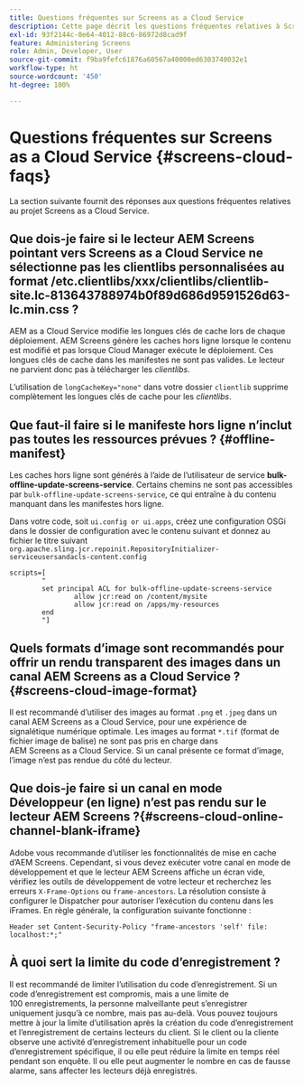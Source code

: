 ```yaml
---
title: Questions fréquentes sur Screens as a Cloud Service
description: Cette page décrit les questions fréquentes relatives à Screens as a Cloud Service.
exl-id: 93f2144c-0e64-4012-88c6-86972d8cad9f
feature: Administering Screens
role: Admin, Developer, User
source-git-commit: f9ba9fefc61876a60567a40000ed6303740032e1
workflow-type: ht
source-wordcount: '450'
ht-degree: 100%

---
```


# Questions fréquentes sur Screens as a Cloud Service {#screens-cloud-faqs}

La section suivante fournit des réponses aux questions fréquentes relatives au projet Screens as a Cloud Service.

## Que dois-je faire si le lecteur AEM Screens pointant vers Screens as a Cloud Service ne sélectionne pas les clientlibs personnalisées au format /etc.clientlibs/xxx/clientlibs/clientlib-site.lc-813643788974b0f89d686d9591526d63-lc.min.css ?

AEM as a Cloud Service modifie les longues clés de cache lors de chaque déploiement. AEM Screens génère les caches hors ligne lorsque le contenu est modifié et pas lorsque Cloud Manager exécute le déploiement. Ces longues clés de cache dans les manifestes ne sont pas valides. Le lecteur ne parvient donc pas à télécharger les *clientlibs*.

L’utilisation de `longCacheKey="none"` dans votre dossier `clientlib` supprime complètement les longues clés de cache pour les *clientlibs*.


## Que faut-il faire si le manifeste hors ligne n’inclut pas toutes les ressources prévues ? {#offline-manifest}

Les caches hors ligne sont générés à l’aide de l’utilisateur de service **bulk-offline-update-screens-service**. Certains chemins ne sont pas accessibles par `bulk-offline-update-screens-service`, ce qui entraîne à du contenu manquant dans les manifestes hors ligne.

Dans votre code, soit `ui.config or ui.apps`, créez une configuration OSGi dans le dossier de configuration avec le contenu suivant et donnez au fichier le titre suivant `org.apache.sling.jcr.repoinit.RepositoryInitializer-serviceusersandacls-content.config`

```
scripts=[
        "
        set principal ACL for bulk-offline-update-screens-service
                allow jcr:read on /content/mysite
                allow jcr:read on /apps/my-resources
        end
        "] 
```

## Quels formats d’image sont recommandés pour offrir un rendu transparent des images dans un canal AEM Screens as a Cloud Service ?{#screens-cloud-image-format}

Il est recommandé d’utiliser des images au format `.png` et `.jpeg` dans un canal AEM Screens as a Cloud Service, pour une expérience de signalétique numérique optimale.
Les images au format `*.tif` (format de fichier image de balise) ne sont pas pris en charge dans AEM Screens as a Cloud Service. Si un canal présente ce format d’image, l’image n’est pas rendue du côté du lecteur.

## Que dois-je faire si un canal en mode Développeur (en ligne) n’est pas rendu sur le lecteur AEM Screens ?{#screens-cloud-online-channel-blank-iframe}

Adobe vous recommande d’utiliser les fonctionnalités de mise en cache d’AEM Screens. Cependant, si vous devez exécuter votre canal en mode de développement et que le lecteur AEM Screens affiche un écran vide, vérifiez les outils de développement de votre lecteur et recherchez les erreurs `X-Frame-Options` ou `frame-ancestors`. La résolution consiste à configurer le Dispatcher pour autoriser l’exécution du contenu dans les iFrames. En règle générale, la configuration suivante fonctionne :

```
Header set Content-Security-Policy "frame-ancestors 'self' file: localhost:*;"
```

## À quoi sert la limite du code d’enregistrement ?

Il est recommandé de limiter l’utilisation du code d’enregistrement. Si un code d’enregistrement est compromis, mais a une limite de 100 enregistrements, la personne malveillante peut s’enregistrer uniquement jusqu’à ce nombre, mais pas au-delà. Vous pouvez toujours mettre à jour la limite d’utilisation après la création du code d’enregistrement et l’enregistrement de certains lecteurs du client. Si le client ou la cliente observe une activité d’enregistrement inhabituelle pour un code d’enregistrement spécifique, il ou elle peut réduire la limite en temps réel pendant son enquête. Il ou elle peut augmenter le nombre en cas de fausse alarme, sans affecter les lecteurs déjà enregistrés.
